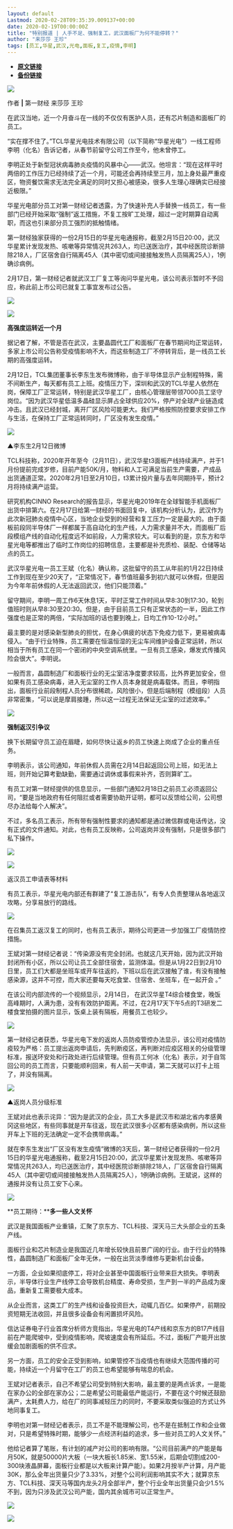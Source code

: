 ```yaml
---
layout: default
Lastmod: 2020-02-28T09:35:39.009137+00:00
date: 2020-02-19T00:00:00Z
title: "特别报道 | 人手不足、强制复工，武汉面板厂为何不能停转？"
author: "来莎莎 王珍"
tags: [员工,华星,武汉,光电,面板,复工,疫情,李明]
---
```


* [**原文链接**](http://mp.weixin.qq.com/s?__biz=MjM5NDAzMjk2MA==&mid=2653546545&idx=1&sn=34eebaaeb99edbcee328abdb465cdcc7&chksm=bd50b41e8a273d081c7639cea778ffeb133d9ed2d78c2b5657b65e6d136f52ffdf84da7022d9#rd)
* [**备份链接**](https://archive.ph/wip/sR8Ii)


****[![](/images/post/65cdf383bf02d3dee794a883402a88e2.jpg)](https://shop19352178.m.youzan.com/wscgoods/detail/2fsvuxzx1581m?banner_id=f.48137391%7Egoods.5%7E1%7ELr4rzi3H&components_style_size=undefined&reft=1521710835499_1578914588551&spm=g404120766_f.48137391&sf=wx_sm&form=singlemessage)****

作者 **|** 第一财经 来莎莎 王珍

在武汉当地，近一个月奋斗在一线的不仅仅有医护人员，还有芯片制造和面板厂的员工。

“实在撑不住了。”TCL华星光电技术有限公司（以下简称“华星光电”）一线工程师李明（化名）告诉记者，从春节前留守公司工作至今，他未曾停工。

李明正处于新型冠状病毒肺炎疫情的风暴中心——武汉。他坦言：“现在这样平时两倍的工作压力已经持续了近一个月，可能还会再持续至三月，加上身处最严重疫区，物资餐饮需求无法完全满足的同时又担心被感染，很多人生理心理确实已经接近极限。”

华星光电部分员工对第一财经记者透露，为了快速补充人手替换一线员工，有一些部门已经开始采取“强制”返工措施，不复工按旷工处理，超过一定时期算自动离职，而这也引来部分员工强烈的抵触情绪。

第一财经独家获得的一份2月15日的华星光电通报称，截至2月15日20:00，武汉华星累计发现发热、咳嗽等异常情况共263人，均已送医治疗，其中经医院诊断排除218人，厂区宿舍自行隔离45人（其中密切或间接接触发热人员隔离25人），1例确诊病例。

2月17日，第一财经记者就武汉工厂复工等询问华星光电，该公司表示暂时不予回应，称此前上市公司已就复工事宜发布过公告。

![](/images/post/cae3ad37f17c5dff40c73a1ec3aae0c7.jpg)

![](/images/post/3519c8928fe3dd75fef0a2cb3e52b75b.jpg)

**高强度运转近一个月**

据记者了解，不管是否在武汉，主要晶圆代工厂和面板厂在春节期间均正常运转，多家上市公司公告称受疫情影响不大，而这些制造工厂不停转背后，是一线员工长期的高强度运转。

2月12日，TCL集团董事长李东生发布微博称，由于半导体显示产业制程特殊，需不间断生产，每天都有员工上班。疫情压力下，深圳和武汉的TCL华星人依然在岗，保障工厂正常运转，特别是武汉华星工厂，由核心管理层带领7000员工坚守岗位。“因为武汉华星低温多晶硅显示屏占全球供应20%，停产对全球产业链造成冲击。且武汉已经封城，离开厂区风险可能更大。我们严格按照防控要求安排工作与生活，在保持工厂正常运转同时，厂区没有发生疫情。”

![](/images/post/61e653dc8f438691dca9bbe5237e3e61.jpg)

▲李东生2月12日微博

TCL科技称，2020年开年至今（2月11日），武汉华星t3面板产线持续满产，并于1月份提前完成岁修，目前产能50K/月，物料和人工可满足当前生产需要，产成品出货通道正常。2020年2月1日至2月10日，t3累计投片量与去年同期持平，预计2月将持续满产运营。

研究机构CINNO Research的报告显示，华星光电2019年在全球智能手机面板厂出货中排第六。在2月17日给第一财经的书面回复中，该机构分析认为，武汉作为此次新冠肺炎疫情中心区，当地企业受到的经营和复工压力一定是最大的。由于面板前段同半导体厂一样都属于高自动化的生产线，人力需求量并不大，而面板厂后段模组产线的自动化程度远不如前段，人力需求较大。可以看到的是，京东方和华星光电等都推出了临时工作岗位的招聘信息，主要都是补充质检、装配、仓储等站点的员工。

武汉华星光电一员工王斌（化名）确认称，这批留守的员工从年前的1月22日持续工作到现在至少20天了，“正常情况下，春节值班最多到初六就可以休假，但是因为今年年前休假的人无法返回武汉，他们只能顶着。”

留守期间，李明一周工作6天休息1天，平时正常工作时间从早8:30到17:30，轮到值班时则从早8:30至20:30。但是，由于目前员工只有正常状态的一半，因此工作强度也是正常的两倍，“实际加班的话也要到晚上，日均工作10-12小时。”

最主要的是对感染新型肺炎的担忧，在身心俱疲的状态下免疫力低下，更易被病毒侵入。“由于行业特殊，员工需要在恒温恒湿的无尘车间维护设备正常运转，所以相当于所有员工在同一个密闭的中央空调系统里。一旦有员工感染，爆发式传播风险会很大”。李明说。

一般而言，晶圆制造厂和面板行业的无尘室洁净度要求较高，比外界更加安全，但如果有员工感染病毒，进入无尘室的工作人员本身就是病毒载体。而且，李明指出，面板行业前段制程人员分布很稀疏，风险很小，但是后端制程（模组段）人员非常密集，“可以说是摩肩接踵，所以这一过程无法保证无尘室的过滤效率。”

![](/images/post/3519c8928fe3dd75fef0a2cb3e52b75b.jpg)

**强制返汉引争议**

换下长期留守员工迫在眉睫，如何尽快让返乡的员工快速上岗成了企业的重点任务。

李明表示，该公司通知，年前休假人员需在2月14日起返回公司上班，如无法上班，则开始记算考勤缺勤，需要通过调休或事假来补齐，否则算旷工。

有员工对第一财经提供的信息显示，一些部门通知2月18日之前员工必须返回公司，“要是当地政府有任何阻拦或者需要协助开证明，都可以反馈给公司，公司想尽办法给每个人解决”。

不过，多名员工表示，所有带有强制性要求的通知都是通过微信群或电话传达，没有正式的文件通知。对此，也有员工反映称，公司返岗并没有强制，只是很多部门私下操作。

![](/images/post/c3e24aae305e062d1604c1e2119b3358.jpg)

![](/images/post/7c9e9e123c3258095dbb54338f1e1dce.jpg)

返汉员工申请表等材料

有员工表示，华星光电内部还有群建了“复工游击队”，有专人负责整理从各地返汉攻略，分享易放行的路线。

![](/images/post/07d3db880fbe035b77a267713d9ed86a.jpg)

在召集员工返汉复工的同时，也有员工表示，期待公司更进一步加强工厂疫情防控措施。

王斌对第一财经记者说：“传染源没有完全封闭。也就这几天开始，因为武汉开始封闭所有小区，所以公司让员工全部住宿舍，监测体温。但是从1月22日到2月10日里，员工们大都是坐班车或开车往返的，下班以后在武汉接触了谁，有没有接触感染源，这并不可控，而大家还要每天吃食堂、住宿舍、坐班车，在一起开会 。”

在该公司内部流传的一个视频显示，2月14日， 在武汉华星T4综合楼食堂，晚饭高峰期时，人满为患，没有有效防护距离。不过，在2月17天下午5点的T3研发二楼食堂拍摄的图片显示，饭桌上装有隔板，用餐员工也较少。

![](/images/post/601391adcc87d9f745e9ed044dd4b065.jpg)

第一财经记者获悉，华星光电下发的返岗人员防疫管控办法显示，该公司对疫情防疫较为严格：员工提出返岗申请后，先判断疫区，再判断对应疫区相关的分级管理标准，报送环安处和行政处进行后续管理。但有员工何冰（化名）表示，对于自驾回公司的员工而言，只要能顺利回来，有人前一天申请，第二天就可以打卡上班了，并没有隔离。

![](/images/post/8b5b353762e4484aefbad60ec008b816.jpg)

▲返岗人员分级标准

王斌对此也表示诧异：“因为是武汉的企业，员工大多是武汉市和湖北省内孝感黄冈这些地区，有些同事就是开车往返，现在武汉很多小区都有感染病例，所以这些开车上下班的无法确定一定不会携带病毒。”

就在李东生发出“厂区没有发生疫情”微博的3天后，第一财经记者获得的一份2月15日的华星光电通报称，截至2月15日20:00，武汉华星累计发现发热、咳嗽等异常情况共263人，均已送医治疗，其中经医院诊断排除218人，厂区宿舍自行隔离45人（其中密切或间接接触发热人员隔离25人），1例确诊病例。王斌说，这样的通报并没有让员工安下心来。

![](/images/post/3519c8928fe3dd75fef0a2cb3e52b75b.jpg)

**员工期待：****多一些人文关怀**

武汉是我国面板产业重镇，汇聚了京东方、TCL科技、深天马三大头部企业的五条产线。

面板行业和芯片制造业是我国近几年增长较快且前景广阔的行业。由于行业的特殊性，晶圆制造厂和面板厂全年无休，一般在出货淡季维修与更新机台设备。

一方面，企业如果彻底停工，将对企业甚至中国面板行业带来巨大损失。李明表示，半导体行业生产线停工会导致机台精度、寿命受损，生产到一半的产品成为废品，重新复工需要极大成本。

从企业而言，这类工厂的生产线和设备投资巨大，动辄几百亿。如果停产，前期投资短期无法收回，并且很多设备会有闲置损坏风险。

信达证券电子行业首席分析师方竞指出，华星光电的T4产线和京东方的B17产线目前在产能爬坡中，受到疫情影响，爬坡速度会有所延后。不过，面板厂产能开出放缓会加剧面板的供不应求。

另一方面，员工的安全正受到影响，如果管控不当疫情也有继续大范围传播的可能，持续近一个月留守在工厂的员工也希望能够有喘息的机会。

王斌对记者表示，自己不希望公司受到特别大影响，最主要的是两点诉求，一是能在家办公的全部在家办公；二是希望公司能最低产能运行，不要在这个时候还鼓励满产，太耗费人力，给在厂的同事减轻压力的同时，不要采取类似强迫的方式让外地同事复工。

李明也对第一财经记者表示，员工不是不能理解公司，也不是在抵制工作和企业做对，只是希望特殊时期，能够少一点经济利益的追求，多一些对员工的人文关怀。”

他给记者算了笔账，有计划的减产对公司的影响有限。“公司目前满产的产能是每月50K，就是50000片大板（一块大板长1.85米、宽1.55米，后期会切割成200-300块液晶屏幕，面板行业都是以大板来计算产能）。如果2月按半产计算，月产能30K，那么全年出货量只少了3.33%，对整个公司利润影响其实不大；就算京东方、TCL科技、深天马等国内龙头2月全部半产，整个行业全年出货量只会少1.5%不到，因为只涉及武汉公司产能，国内其余城市可以正常生产。

![](/images/post/885f94219c8d96268674b8a6b0f3176b.jpg)

  

![](/images/post/8cd8a1d0aba0700b88fba4e2bebbdee5.jpg)

